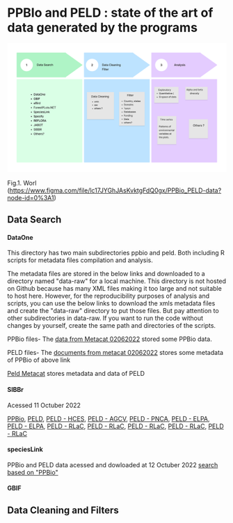 # PPBIo and PELD : state of the art of data generated by the programs 

![ alt text for screen readers](https://github.com/PPBio/PPBio_metadata/blob/master/doc/img/PPBio_PELD%20data.png "Text to show on mouseover")

Fig.1. Worl (https://www.figma.com/file/lc17JYGhJAsKvktgFdQ0gx/PPBio_PELD-data?node-id=0%3A1)

## Data Search

#### DataOne

This directory has two main subdirectories ppbio and peld. Both including R scripts for metadata files compilation and analysis. 

The metadata files are stored in the below links and downloaded to a directory named "data-raw" for a local machine. This directory is not hosted on Github because has many XML files making it too large and not suitable to host here. However, for the reproducibility purposes of analysis and scripts, you can use the below links to download the xmls metadata files and create the "data-raw" directory to put those files. But pay attention to other subdirectories in data-raw. If you want to run the code without changes by yourself, create the same path and directories of the scripts. 


PPBio files- The [data from Metacat 02062022](https://onedrive.live.com/?authkey=%21ALdWS8Bdj1fu3nc&id=C8DF5FA20BD04A99%2175350&cid=C8DF5FA20BD04A99) stored some PPBio data.

PELD files- The [documents from metacat 02062022](https://onedrive.live.com/?authkey=%21ALdWS8Bdj1fu3nc&id=C8DF5FA20BD04A99%2173004&cid=C8DF5FA20BD04A99) stores some metadata of PPBio of above link

[Peld Metacat](https://onedrive.live.com/?authkey=%21ALdWS8Bdj1fu3nc&id=C8DF5FA20BD04A99%2157919&cid=C8DF5FA20BD04A99) stores metadata and data of PELD 


#### SIBBr 

Acessed 11 Octuber 2022

[PPBio](https://collectory.sibbr.gov.br/collectory/public/show/dp32?lang=pt_BR), [PELD](https://collectory.sibbr.gov.br/collectory/public/show/dp30?lang=pt_BR), [PELD - HCES](https://collectory.sibbr.gov.br/collectory/public/show/dr487?lang=pt_BR), [PELD - AGCV](https://collectory.sibbr.gov.br/collectory/public/show/dr504?lang=pt_BR), [PELD - PNCA](https://collectory.sibbr.gov.br/collectory/public/show/dr479?lang=pt_BR), [PELD - ELPA](https://collectory.sibbr.gov.br/collectory/public/show/dr505?lang=pt_BR), [PELD - ELPA](https://collectory.sibbr.gov.br/collectory/public/show/dr506?lang=pt_BR), [PELD - RLaC](https://collectory.sibbr.gov.br/collectory/public/show/dr611?lang=pt_BR), [PELD - RLaC](https://collectory.sibbr.gov.br/collectory/public/show/dr609?lang=pt_BR), [PELD - RLaC](https://collectory.sibbr.gov.br/collectory/public/show/dr610?lang=pt_BR), [PELD - RLaC](https://collectory.sibbr.gov.br/collectory/public/show/dr607?lang=pt_BR), [PELD - RLaC](https://collectory.sibbr.gov.br/collectory/public/show/dr608?lang=pt_BR)


#### speciesLink 
PPBio and PELD data acessed and dowloaded at 12 Octuber 2022 [search based on "PPBio"](https://specieslink.net/search/)

#### GBIF

## Data Cleaning and Filters








